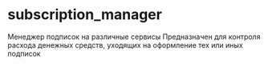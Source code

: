 # subscription_manager
Менеджер подписок на различные сервисы
Предназначен для контроля расхода денежных средств, уходящих на оформление тех или иных подписок
